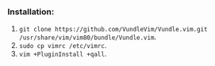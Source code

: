 ### Installation:
1. `git clone https://github.com/VundleVim/Vundle.vim.git /usr/share/vim/vim80/bundle/Vundle.vim`.
2. `sudo cp vimrc /etc/vimrc`.
3. `vim +PluginInstall +qall`.
